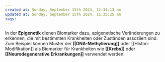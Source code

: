 ```yaml
---
created at: Sunday, September 15th 2024, 11:34:13 am
updated at: Sunday, September 15th 2024, 11:35:25 am
tags: 
---
```

In der **Epigenetik** dienen Biomarker dazu, epigenetische Veränderungen zu erkennen, die mit bestimmten Krankheiten oder Zuständen assoziiert sind. Zum Beispiel können Muster der **[[DNA-Methylierung]]** oder [[Histon-Modifikation]] als Biomarker für Krankheiten wie **[[Krebs]]** oder **[[Neurodegenerative Erkrankungen]]** verwendet werden.